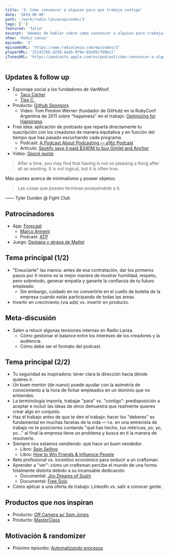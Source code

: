 ```yaml
---
title: '3: Cómo convencer a alguien para que trabaje contigo'
date: '2019-06-06'
path: '/work/radio-lanza/episodes/3'
tags: ['']
featured: 'false'
excerpt: 'Además de hablar sobre cómo convencer a alguien para trabajar con nosotros, en este capítulo tienes el "bonus" de escuchar una meta-discusión improvisada sobre Radio Lanza. Nos ponemos a debatir si el formato de "Marc y Jimmy se desmadran y terminan en verengenales desconocidos" es de valor o no para la audiencia. No dudes en unirte a la conversación y compartir tu opinión en @radio_lanza.'
show: 'Radio Lanza'
episode: '3'
episodeURL: 'https://www.radiolanza.com/episodes/3'
playerURL: '251437b6-d258-4a45-9f9e-82e95cfd9bc2'
iTunesURL: 'https://podcasts.apple.com/es/podcast/cómo-convencer-a-alguien-para-que-trabaje-contigo/id1468000755?i=1000441516561'
---
```


## Updates & follow up

- Espionaje social a los fundadores de VanMoof.
  - [Taco Carlier](https://www.linkedin.com/in/tacocarlier/)
  - [Ties C.](https://www.linkedin.com/in/tmidas/)
- Producto: [Github Sponsors](https://github.com/sponsors)
  - Video: Tom Preston Werner (fundador de GitHub) en la RubyConf Argentina de 2011 sobre "happiness" en el trabajo: [Optimizing for Happiness](https://www.youtube.com/watch?v=ZFPRYRukeOU).
- Free idea: aplicación de podcasts que reparta directamente tu suscripción con los creadores de manera equitativa y en función del tiempo que has pasado escuchando cada programa.
  - Podcast: [A Podcast About Podcasting — a16z Podcast](https://a16z.com/2019/04/02/podcast-about-podcasting-industry-ecosystem-state-of-podcasting-2019/)
  - Artículo: [Spotify says it paid \$340M to buy Gimlet and Anchor](https://techcrunch.com/2019/02/14/spotify-gimlet-anchor-340-million/)
- Video: [Spock quote](https://www.youtube.com/watch?v=QcxWxNO8idc)

> After a time, you may find that having is not so pleasing a thing after all as wanting. It is not logical, but it is often true.

Más quotes acerca de minimalismo y poseer objetos:

> Las cosas que posees terminan poseyéndote a ti.

—— Tyler Durden @ _Fight Club_

## Patrocinadores

- App: [Forecast](https://overcast.fm/forecast)
  - [Marco Arment](https://en.wikipedia.org/wiki/Marco_Arment)
  - Podcast: [ATP](https://atp.fm)
- Juego: [Destapa y atrapa de Mattel](https://www.amazon.com/dp/B079KDNLQZ/)

## Tema principal (1/2)

- "Ensuciarte" las manos: antes de esa contratación, dar los primeros pasos por ti mismo es la mejor manera de mostrar humildad, respeto, pero sobretodo, generar empatía y ganarte la confianza de tu futuro empleado.
  - Sin embargo, cuidado en no convertirte en el cuello de botella de la empresa cuando estás participando de todas las areas.
- Invertir en crecimiento (via ads) vs. invertir en producto.

## Meta-discusión

- Salen a relucir algunas tensiones internas en Radio Lanza.
  - Cómo gestionar el balance entre los intereses de los creadores y la audiencia.
  - Cómo debe ser el formato del podcast.

## Tema principal (2/2)

- Tu seguridad es inspiradora: tener clara la dirección hacia dónde quieres ir.
- Un buen mentor (de nuevo) puede ayudar con la asimetría de conocimiento a la hora de fichar empleados en un dominio que no entiendes.
- La terminología importa, trabajar "para" vs. "contigo": predisposición a aceptar e incluir las ideas de otros demuestra que realmente quieres crear algo en conjunto.
- Haz el trabajo antes de que te den el trabajo: hacer los "deberes" es fundamental en muchas facetas de la vida — i.e. en una entrevista de trabajo no te posiciones contando "qué has hecho, tus métricas, yo, yo, yo..." al final la empresa tiene un problema y busca en ti la manera de resolverlo.
- Siempre nos estamos vendiendo: qué hace un buen vendedor.
  - Libro: [Spin Selling](https://www.amazon.com/dp/0070511136/)
  - Libro: [How to Win Friends & Influence People](https://www.amazon.com/dp/B0006IU7JK/)
- Reto profesional vs. incentivo económico para seducir a un craftsman.
- Aprender a "ver": cómo un craftsman percibe el mundo de una forma totalmente distinta debido a su incansable dedicación.
  - Documental: [Jiro Dreams of Sushi](https://en.wikipedia.org/wiki/Jiro_Dreams_of_Sushi)
  - Documental: [Free Solo](https://en.wikipedia.org/wiki/Free_Solo)
- Cómo aplicar a una oferta de trabajo: LinkedIn vs. salir a conocer gente.

## Productos que nos inspiran

- Producto: [Off Camera w/ Sam Jones](https://offcamera.com)
- Producto: [MasterClass](https://www.masterclass.com)

## Motivación & randomizer

- Próximo episodio: [Automatizando procesos](https://radiolanza.com/episodes/4)
